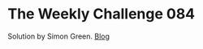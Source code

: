 # The Weekly Challenge 084

Solution by Simon Green. [Blog](https://dev.to/simongreennet/weekly-challenge-084-559i)
